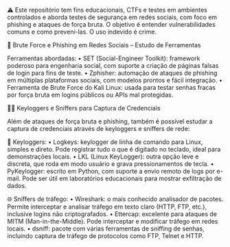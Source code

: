 ⚠️ Este repositório tem fins educacionais, CTFs e testes em ambientes controlados e aborda testes de segurança em redes sociais, com foco em phishing e ataques de força bruta. 
O objetivo é entender vulnerabilidades comuns e como preveni-las. O uso indevido é crime.

🔐 Brute Force e Phishing em Redes Sociais – Estudo de Ferramentas

Ferramentas abordadas:
 • SET (Social-Engineer Toolkit): framework poderoso para engenharia social, com suporte a criação de páginas falsas de login para fins de teste.
 • Zphisher: automação de ataques de phishing em múltiplas plataformas sociais, com modelos prontos e fácil integração.
 • Ferramenta de Brute Force do Kali Linux: usada para testar senhas fracas por força bruta em logins públicos ou APIs mal protegidas.

🕵️‍♂️ Keyloggers e Sniffers para Captura de Credenciais

Além de ataques de força bruta e phishing, também é possível estudar a captura de credenciais através de keyloggers e sniffers de rede:

🔑 Keyloggers:
 • Logkeys: keylogger de linha de comando para Linux, simples e direto. Pode registrar tudo o que é digitado no teclado, ideal para demonstrações locais.
 • LKL (Linux KeyLogger): outra opção leve e discreta, que roda em modo usuário e grava pressionamentos de tecla.
 • PyKeylogger: escrito em Python, com suporte a envio remoto de logs por e-mail. Pode ser útil em laboratórios educacionais para mostrar exfiltração de dados.

🌐 Sniffers de tráfego:
 • Wireshark: o mais conhecido analisador de pacotes. Permite interceptar e analisar tráfego em texto claro (HTTP, FTP, etc.), inclusive logins não criptografados.
 • Ettercap: excelente para ataques de MITM (Man-in-the-Middle). Pode interceptar e modificar tráfego em redes locais.
 • dsniff: pacote com várias ferramentas de sniffing de senhas, incluindo captura de tráfego de protocolos como FTP, Telnet e HTTP.
